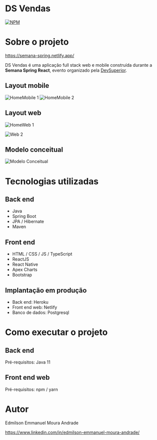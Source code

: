 # DS Vendas
[![NPM](https://img.shields.io/npm/l/react)](https://github.com/EdmilsonEMAndrade/projeto-sds3/blob/master/LICENSE) 

# Sobre o projeto

https://semana-spring.netlify.app/

DS Vendas é uma aplicação full stack web e mobile construída durante a **Semana Spring React**, evento organizado pela [DevSuperior](https://devsuperior.com "Site da DevSuperior").

## Layout mobile
![HomeMobile 1](https://github.com/EdmilsonEMAndrade/projeto-sds3/blob/master/assets/homeMobile.jpeg) ![HomeMobile 2](https://github.com/EdmilsonEMAndrade/projeto-sds3/blob/master/assets/dashboardMobile.jpeg)

## Layout web
![HomeWeb 1](https://github.com/EdmilsonEMAndrade/projeto-sds3/blob/master/assets/homeWeb.PNG)

![Web 2](https://github.com/EdmilsonEMAndrade/projeto-sds3/blob/master/assets/dashboardWeb.PNG)

## Modelo conceitual
![Modelo Conceitual](https://github.com/EdmilsonEMAndrade/projeto-sds3/blob/master/assets/Diagrama%20em%20branco.jpeg)

# Tecnologias utilizadas
## Back end
- Java
- Spring Boot
- JPA / Hibernate
- Maven
## Front end
- HTML / CSS / JS / TypeScript
- ReactJS
- React Native
- Apex Charts
- Bootstrap
## Implantação em produção
- Back end: Heroku
- Front end web: Netlify
- Banco de dados: Postgresql

# Como executar o projeto

## Back end
Pré-requisitos: Java 11

## Front end web
Pré-requisitos: npm / yarn

# Autor
Edmilson Emmanuel Moura Andrade

https://www.linkedin.com/in/edmilson-emmanuel-moura-andrade/
